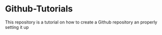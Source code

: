 # Github-Tutorials
This repository is a tutorial on how to create a Github repository an properly setting it up
